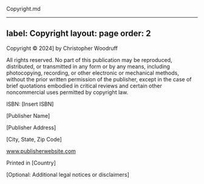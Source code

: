 Copyright.md

---
label: Copyright
layout: page
order: 2
---

Copyright © 2024] by Christopher Woodruff 

All rights reserved. No part of this publication may be reproduced, distributed, or transmitted in any form or by any means, including photocopying, recording, or other electronic or mechanical methods, without the prior written permission of the publisher, except in the case of brief quotations embodied in critical reviews and certain other noncommercial uses permitted by copyright law.

ISBN: [Insert ISBN] 

[Publisher Name] 

[Publisher Address] 

[City, State, Zip Code]

www.publisherwebsite.com 

Printed in [Country] 

[Optional: Additional legal notices or disclaimers]